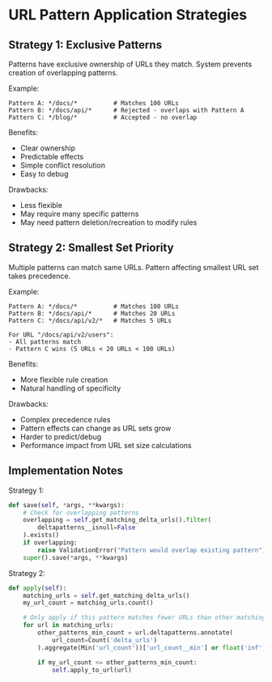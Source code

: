 # URL Pattern Application Strategies

## Strategy 1: Exclusive Patterns

Patterns have exclusive ownership of URLs they match. System prevents creation of overlapping patterns.

Example:
```
Pattern A: */docs/*          # Matches 100 URLs
Pattern B: */docs/api/*      # Rejected - overlaps with Pattern A
Pattern C: */blog/*          # Accepted - no overlap
```

Benefits:
- Clear ownership
- Predictable effects
- Simple conflict resolution
- Easy to debug

Drawbacks:
- Less flexible
- May require many specific patterns
- May need pattern deletion/recreation to modify rules

## Strategy 2: Smallest Set Priority

Multiple patterns can match same URLs. Pattern affecting smallest URL set takes precedence.

Example:
```
Pattern A: */docs/*          # Matches 100 URLs
Pattern B: */docs/api/*      # Matches 20 URLs
Pattern C: */docs/api/v2/*   # Matches 5 URLs

For URL "/docs/api/v2/users":
- All patterns match
- Pattern C wins (5 URLs < 20 URLs < 100 URLs)
```

Benefits:
- More flexible rule creation
- Natural handling of specificity

Drawbacks:
- Complex precedence rules
- Pattern effects can change as URL sets grow
- Harder to predict/debug
- Performance impact from URL set size calculations

## Implementation Notes

Strategy 1:
```python
def save(self, *args, **kwargs):
    # Check for overlapping patterns
    overlapping = self.get_matching_delta_urls().filter(
        deltapatterns__isnull=False
    ).exists()
    if overlapping:
        raise ValidationError("Pattern would overlap existing pattern")
    super().save(*args, **kwargs)
```

Strategy 2:
```python
def apply(self):
    matching_urls = self.get_matching_delta_urls()
    my_url_count = matching_urls.count()

    # Only apply if this pattern matches fewer URLs than other matching patterns
    for url in matching_urls:
        other_patterns_min_count = url.deltapatterns.annotate(
            url_count=Count('delta_urls')
        ).aggregate(Min('url_count'))['url_count__min'] or float('inf')

        if my_url_count <= other_patterns_min_count:
            self.apply_to_url(url)
```
